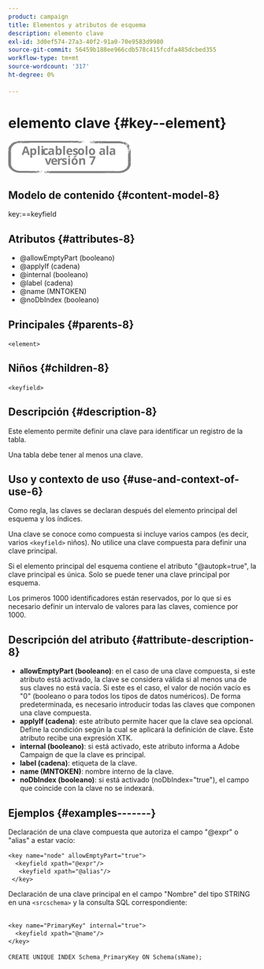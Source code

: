 ```yaml
---
product: campaign
title: Elementos y atributos de esquema
description: elemento clave
exl-id: 3d0ef574-27a3-40f2-91a0-70e9583d9980
source-git-commit: 56459b188ee966cdb578c415fcdfa485dcbed355
workflow-type: tm+mt
source-wordcount: '317'
ht-degree: 0%

---
```


# elemento clave {#key--element}

![](../../../assets/v7-only.svg)

## Modelo de contenido {#content-model-8}

key:==keyfield

## Atributos {#attributes-8}

* @allowEmptyPart (booleano)
* @applyIf (cadena)
* @internal (booleano)
* @label (cadena)
* @name (MNTOKEN)
* @noDbIndex (booleano)

## Principales {#parents-8}

`<element>`

## Niños {#children-8}

`<keyfield>`

## Descripción {#description-8}

Este elemento permite definir una clave para identificar un registro de la tabla.

Una tabla debe tener al menos una clave.

## Uso y contexto de uso {#use-and-context-of-use-6}

Como regla, las claves se declaran después del elemento principal del esquema y los índices.

Una clave se conoce como compuesta si incluye varios campos (es decir, varios `<keyfield>` niños). No utilice una clave compuesta para definir una clave principal.

Si el elemento principal del esquema contiene el atributo &quot;@autopk=true&quot;, la clave principal es única. Solo se puede tener una clave principal por esquema.

Los primeros 1000 identificadores están reservados, por lo que si es necesario definir un intervalo de valores para las claves, comience por 1000.

## Descripción del atributo {#attribute-description-8}

* **allowEmptyPart (booleano)**: en el caso de una clave compuesta, si este atributo está activado, la clave se considera válida si al menos una de sus claves no está vacía. Si este es el caso, el valor de noción vacío es &quot;0&quot; (booleano o para todos los tipos de datos numéricos). De forma predeterminada, es necesario introducir todas las claves que componen una clave compuesta.
* **applyIf (cadena)**: este atributo permite hacer que la clave sea opcional. Define la condición según la cual se aplicará la definición de clave. Este atributo recibe una expresión XTK.
* **internal (booleano)**: si está activado, este atributo informa a Adobe Campaign de que la clave es principal.
* **label (cadena)**: etiqueta de la clave.
* **name (MNTOKEN)**: nombre interno de la clave.
* **noDbIndex (booleano)**: si está activado (noDbIndex=&quot;true&quot;), el campo que coincide con la clave no se indexará.

## Ejemplos {#examples-------}

Declaración de una clave compuesta que autoriza el campo &quot;@expr&quot; o &quot;alias&quot; a estar vacío:

```
<key name="node" allowEmptyPart="true">
  <keyfield xpath="@expr"/>
   <keyfield xpath="@alias"/>
 </key>
```

Declaración de una clave principal en el campo &quot;Nombre&quot; del tipo STRING en una `<srcschema>`  y la consulta SQL correspondiente:

```
 
<key name="PrimaryKey" internal="true">  
  <keyfield xpath="@name"/>
</key>

CREATE UNIQUE INDEX Schema_PrimaryKey ON Schema(sName);
```
